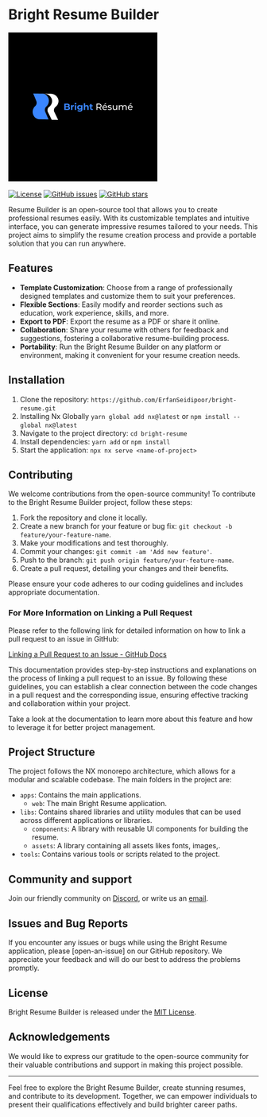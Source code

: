 # Bright Resume Builder

![Bright Resume Logo](/libs/assets/src/image/logo-with-typography-horizontal-dark.png)

[![License](https://img.shields.io/github/license/your_username/resume-builder.svg?style=flat-square)](https://github.com/your_username/resume-builder/blob/main/LICENSE)
[![GitHub issues](https://img.shields.io/github/issues/ErfanSeidipoor/bright-resume)](https://github.com/ErfanSeidipoor/bright-resume/issues)
[![GitHub stars](https://img.shields.io/github/stars/ErfanSeidipoor/bright-resume)](https://github.com/ErfanSeidipoor/bright-resume/stargazers)

Resume Builder is an open-source tool that allows you to create professional resumes easily. With its customizable templates and intuitive interface, you can generate impressive resumes tailored to your needs. This project aims to simplify the resume creation process and provide a portable solution that you can run anywhere.

## Features

- **Template Customization**: Choose from a range of professionally designed templates and customize them to suit your preferences.
- **Flexible Sections**: Easily modify and reorder sections such as education, work experience, skills, and more.
- **Export to PDF**: Export the resume as a PDF or share it online.
- **Collaboration**: Share your resume with others for feedback and suggestions, fostering a collaborative resume-building process.
- **Portability**: Run the Bright Resume Builder on any platform or environment, making it convenient for your resume creation needs.

## Installation

1. Clone the repository: `https://github.com/ErfanSeidipoor/bright-resume.git`
2. Installing Nx Globally
   `yarn global add nx@latest` or `npm install --global nx@latest`
3. Navigate to the project directory: `cd bright-resume`
4. Install dependencies: `yarn add` or `npm install`
5. Start the application: `npx nx serve <name-of-project>`

## Contributing

We welcome contributions from the open-source community! To contribute to the Bright Resume Builder project, follow these steps:

1. Fork the repository and clone it locally.
2. Create a new branch for your feature or bug fix: `git checkout -b feature/your-feature-name`.
3. Make your modifications and test thoroughly.
4. Commit your changes: `git commit -am 'Add new feature'`.
5. Push to the branch: `git push origin feature/your-feature-name`.
6. Create a pull request, detailing your changes and their benefits.

Please ensure your code adheres to our coding guidelines and includes appropriate documentation.

### For More Information on Linking a Pull Request

Please refer to the following link for detailed information on how to link a pull request to an issue in GitHub:

[Linking a Pull Request to an Issue - GitHub Docs](https://docs.github.com/en/issues/tracking-your-work-with-issues/linking-a-pull-request-to-an-issue)

This documentation provides step-by-step instructions and explanations on the process of linking a pull request to an issue. By following these guidelines, you can establish a clear connection between the code changes in a pull request and the corresponding issue, ensuring effective tracking and collaboration within your project.

Take a look at the documentation to learn more about this feature and how to leverage it for better project management.

## Project Structure

The project follows the NX monorepo architecture, which allows for a modular and scalable codebase. The main folders in the project are:

- `apps`: Contains the main applications.
  - `web`: The main Bright Resume application.
- `libs`: Contains shared libraries and utility modules that can be used across different applications or libraries.
  - `components`: A library with reusable UI components for building the resume.
  - `assets`: A library containing all assets likes fonts, images,.
- `tools`: Contains various tools or scripts related to the project.

## Community and support

Join our friendly community on [Discord](https://discord.gg/aMkJaHHH), or write us an
[email](mailto:erfan.seidipoor@gmail.com).

## Issues and Bug Reports

If you encounter any issues or bugs while using the Bright Resume application, please [open-an-issue] on our GitHub repository. We appreciate your feedback and will do our best to address the problems promptly.

## License

Bright Resume Builder is released under the [MIT License](https://github.com/ErfanSeidipoor/bright-resume.git/main/LICENSE).

## Acknowledgements

We would like to express our gratitude to the open-source community for their valuable contributions and support in making this project possible.

---

Feel free to explore the Bright Resume Builder, create stunning resumes, and contribute to its development. Together, we can empower individuals to present their qualifications effectively and build brighter career paths.
